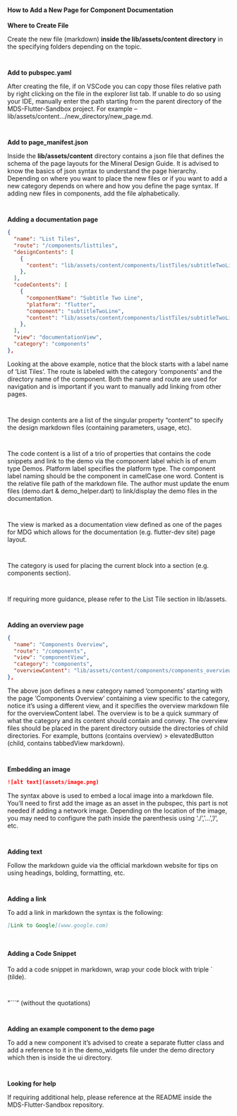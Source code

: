 #### How to Add a New Page for Component Documentation

**Where to Create File**

Create the new file (markdown) **inside the lib/assets/content directory** in the specifying folders depending on the topic. 

` `

**Add to pubspec.yaml**

After creating the file, if on VSCode you can copy those files relative path by right clicking on the file in the explorer list tab. If unable to do so using your IDE, manually enter the path starting from the parent directory of the MDS-Flutter-Sandbox project. For example – lib/assets/content.../new_directory/new_page.md.

` `

**Add to page_manifest.json**

Inside the **lib/assets/content** directory contains a json file that defines the schema of the page layouts for the Mineral Design Guide. It is advised to know the basics of json syntax to understand the page hierarchy. Depending on where you want to place the new files or if you want to add a new category depends on where and how you define the page syntax. If adding new files in components, add the file alphabetically.

` `

**Adding a documentation page**
```json
{
  "name": "List Tiles",
  "route": "/components/listtiles",
  "designContents": [
    {
      "content": "lib/assets/content/components/listTiles/subtitleTwoLine/subtitleTwoLine_design.md"
    },
  ],
  "codeContents": [
    {
      "componentName": "Subtitle Two Line",
      "platform": "flutter",
      "component": "subtitleTwoLine",
      "content": "lib/assets/content/components/listTiles/subtitleTwoLine/subtitleTwoLine_flutter.md"
    },
  ],
  "view": "documentationView",
  "category": "components"
},
```

Looking at the above example, notice that the block starts with a label name of ‘List Tiles’. The route is labeled with the category ‘components' and the directory name of the component. Both the name and route are used for navigation and is important if you want to manually add linking from other pages. 

` `

The design contents are a list of the singular property “content” to specify the design markdown files (containing parameters, usage, etc). 

` `

The code content is a list of a trio of properties that contains the code snippets and link to the demo via the component label which is of enum type Demos. Platform label specifies the platform type. The component label naming should be the component in camelCase one word. Content is the relative file path of the markdown file. The author must update the enum files (demo.dart & demo_helper.dart) to link/display the demo files in the documentation.

` `

The view is marked as a documentation view defined as one of the pages for MDG which allows for the documentation (e.g. flutter-dev site) page layout.

` `

The category is used for placing the current block into a section (e.g. components section).

` `

If requiring more guidance, please refer to the List Tile section in lib/assets.

` `

**Adding an overview page**

```json
{
  "name": "Components Overview",
  "route": "/components",
  "view": "componentView",
  "category": "components",
  "overviewContent": "lib/assets/content/components/components_overview.md"
},
```

The above json defines a new category named ‘components’ starting with the page ‘Components Overview’ containing a view specific to the category, notice it’s using a different view, and it specifies the overview markdown file for the overviewContent label. The overview is to be a quick summary of what the category and its content should contain and convey. The overview files should be placed in the parent directory outside the directories of child directories. For example, buttons (contains overview) > elevatedButton (child, contains tabbedView markdown).

` `

**Embedding an image**

```md
![alt text](assets/image.png)
```

The syntax above is used to embed a local image into a markdown file. You’ll need to first add the image as an asset in the pubspec, this part is not needed if adding a network image. Depending on the location of the image, you may need to configure the path inside the parenthesis using ‘./’,’...’,’/’, etc.

` `

**Adding text** 

Follow the markdown guide via the official markdown website for tips on using headings, bolding, formatting, etc.

` `

**Adding a link**

To add a link in markdown the syntax is the following:

```md
[Link to Google](www.google.com)
```

` `

#### Adding a Code Snippet 

To add a code snippet in markdown, wrap your code block with triple ` (tilde).

` `

"```” (without the quotations)

` `

**Adding an example component to the demo page**

To add a new component it’s advised to create a separate flutter class and add a reference to it in the demo_widgets file under the demo directory which then is inside the ui directory.

` `

**Looking for help**

If requiring additional help, please reference at the README inside the MDS-Flutter-Sandbox repository.

 
